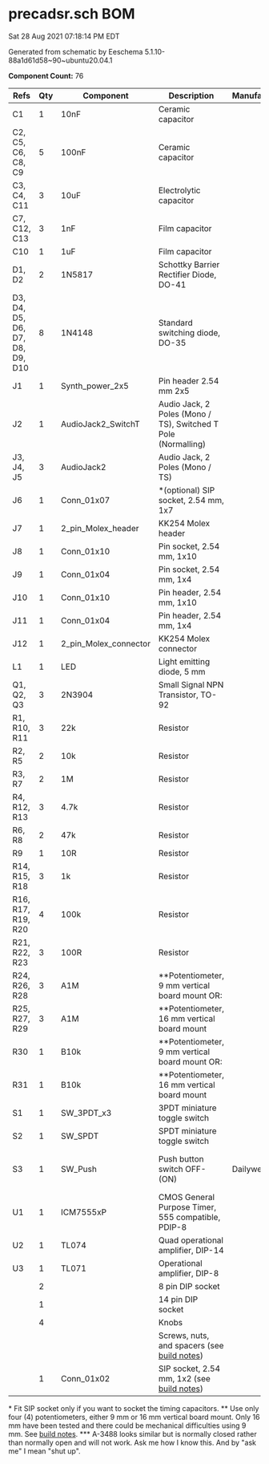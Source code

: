 # precadsr.sch BOM

Sat 28 Aug 2021 07:18:14 PM EDT

Generated from schematic by Eeschema 5.1.10-88a1d61d58~90~ubuntu20.04.1

**Component Count:** 76

| Refs | Qty | Component | Description | Manufacturer | Part | Vendor | SKU |
| ----- | --- | ---- | ----------- | ---- | ---- | ---- | ---- |
| C1 | 1 | 10nF | Ceramic capacitor |  |  | Tayda | A-962 |
| C2, C5, C6, C8, C9 | 5 | 100nF | Ceramic capacitor |  |  | Tayda | A-553 |
| C3, C4, C11 | 3 | 10uF | Electrolytic capacitor |  |  | Tayda | A-4349 |
| C7, C12, C13 | 3 | 1nF | Film capacitor |  |  | Tayda | A-1531 or A-557 |
| C10 | 1 | 1uF | Film capacitor |  |  | Tayda | A-4755 |
| D1, D2 | 2 | 1N5817 | Schottky Barrier Rectifier Diode, DO-41 |  |  | Tayda | A-159 |
| D3, D4, D5, D6, D7, D8, D9, D10 | 8 | 1N4148 | Standard switching diode, DO-35 |  |  | Tayda | A-157 |
| J1 | 1 | Synth_power_2x5 | Pin header 2.54 mm 2x5 |  |  | Tayda | A-2939 |
| J2 | 1 | AudioJack2_SwitchT | Audio Jack, 2 Poles (Mono / TS), Switched T Pole (Normalling) |  |  | Tayda | A-1121 |
| J3, J4, J5 | 3 | AudioJack2 | Audio Jack, 2 Poles (Mono / TS) |  |  | Tayda | A-1121 |
| J6 | 1 | Conn_01x07 | \*(optional) SIP socket, 2.54 mm, 1x7 |  |  | Tayda | A-1605 |
| J7 | 1 | 2_pin_Molex_header | KK254 Molex header |  |  | Tayda | A-804 |
| J8 | 1 | Conn_01x10 | Pin socket, 2.54 mm, 1x10 |  |  |  |  |
| J9 | 1 | Conn_01x04 | Pin socket, 2.54 mm, 1x4 |  |  |  |  |
| J10 | 1 | Conn_01x10 | Pin header, 2.54 mm, 1x10 |  |  |  |  |
| J11 | 1 | Conn_01x04 | Pin header, 2.54 mm, 1x4 |  |  |  |  |
| J12 | 1 | 2_pin_Molex_connector | KK254 Molex connector |  |  | Tayda | A-826 |
| L1 | 1 | LED | Light emitting diode, 5 mm |  |  |  |  |
| Q1, Q2, Q3 | 3 | 2N3904 | Small Signal NPN Transistor, TO-92 |  |  | Tayda | A-111 |
| R1, R10, R11 | 3 | 22k | Resistor |  |  |  |  |
| R2, R5 | 2 | 10k | Resistor |  |  |  |  |
| R3, R7 | 2 | 1M | Resistor |  |  |  |  |
| R4, R12, R13 | 3 | 4.7k | Resistor |  |  |  |  |
| R6, R8 | 2 | 47k | Resistor |  |  |  |  |
| R9 | 1 | 10R | Resistor |  |  |  |  |
| R14, R15, R18 | 3 | 1k | Resistor |  |  |  |  |
| R16, R17, R19, R20 | 4 | 100k | Resistor |  |  |  |  |
| R21, R22, R23 | 3 | 100R | Resistor |  |  |  |  |
| R24, R26, R28 | 3 | A1M | \*\*Potentiometer, 9 mm vertical board mount OR: |  |  | Tayda | A-1672 |
| R25, R27, R29 | 3 | A1M | \*\*Potentiometer, 16 mm vertical board mount |  | | Tayda | A-1157 or A-2425 |
| R30 | 1 | B10k | \*\*Potentiometer, 9 mm vertical board mount OR: |  |  | Tayda | A-1847 |
| R31 | 1 | B10k | \*\*Potentiometer, 16 mm vertical board mount |  |  | Tayda | A-1624 or A-2969 |
| S1 | 1 | SW_3PDT_x3 | 3PDT miniature toggle switch |  |  | Tayda | A-1955 |
| S2 | 1 | SW_SPDT | SPDT miniature toggle switch |  |  | Tayda | A-3186 |
| S3 | 1 | SW_Push | Push button switch OFF-(ON) | Dailywell | PAS6B3M1CESA3-5 or PAS6B3M1CESA2-5 | Tayda | A-3486 or A-3487\*\*\* |
| U1 | 1 | ICM7555xP | CMOS General Purpose Timer, 555 compatible, PDIP-8 |  |  |  |  |
| U2 | 1 | TL074 | Quad operational amplifier, DIP-14 |  |  | Tayda | A-1138 |
| U3 | 1 | TL071 | Operational amplifier, DIP-8 |  |  | Tayda | A-1135 |
| | 2 | | 8 pin DIP socket | | | Tayda | A-001 |
| | 1 | | 14 pin DIP socket | | | Tayda | A-004 |
| | 4 | | Knobs | | | |
| | | | Screws, nuts, and spacers (see [build notes](build.md))
| | 1 | Conn_01x02 | SIP socket, 2.54 mm, 1x2 (see [build notes](build.md)) |  |  | Tayda | A-1605 |

\* Fit SIP socket only if you want to socket the timing capacitors.
\*\* Use only four (4) potentiometers, either 9 mm or 16 mm vertical board mount. Only 16 mm have been tested and there could be mechanical difficulties using 9 mm. See [build notes](build.md).
\*\*\* A-3488 looks similar but is normally closed rather than normally open and will not work. Ask me how I know this. And by "ask me" I mean "shut up".
